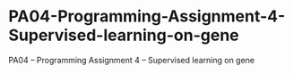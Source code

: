 # PA04-Programming-Assignment-4-Supervised-learning-on-gene
PA04 – Programming Assignment 4 – Supervised learning on gene
